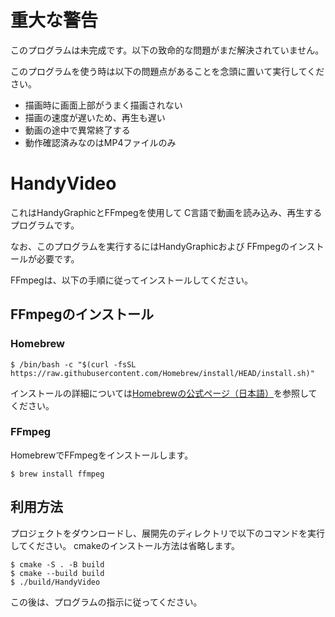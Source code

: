 # 重大な警告
このプログラムは未完成です。以下の致命的な問題がまだ解決されていません。

このプログラムを使う時は以下の問題点があることを念頭に置いて実行してください。

- 描画時に画面上部がうまく描画されない
- 描画の速度が遅いため、再生も遅い
- 動画の途中で異常終了する
- 動作確認済みなのはMP4ファイルのみ

# HandyVideo
これはHandyGraphicとFFmpegを使用して
C言語で動画を読み込み、再生するプログラムです。

なお、このプログラムを実行するにはHandyGraphicおよび 
FFmpegのインストールが必要です。

FFmpegは、以下の手順に従ってインストールしてください。

## FFmpegのインストール
### Homebrew
```bash:bash
$ /bin/bash -c "$(curl -fsSL https://raw.githubusercontent.com/Homebrew/install/HEAD/install.sh)"
```
インストールの詳細については[Homebrewの公式ページ（日本語）](https://brew.sh/ja/ "Homebrew")を参照してください。

### FFmpeg
HomebrewでFFmpegをインストールします。
```bash:bash
$ brew install ffmpeg
```

## 利用方法
プロジェクトをダウンロードし、展開先のディレクトリで以下のコマンドを実行してください。
cmakeのインストール方法は省略します。
```bash:bash
$ cmake -S . -B build
$ cmake --build build
$ ./build/HandyVideo
```
この後は、プログラムの指示に従ってください。